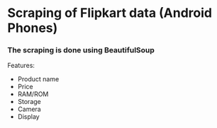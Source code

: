 # Scraping of Flipkart data (Android Phones)
 <h3> The scraping is done using BeautifulSoup </h3>

Features: 
- Product name
- Price
- RAM/ROM
- Storage
- Camera
- Display



